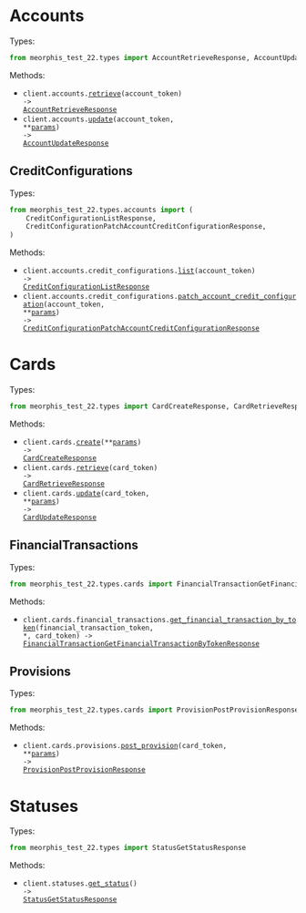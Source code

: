 # Accounts

Types:

```python
from meorphis_test_22.types import AccountRetrieveResponse, AccountUpdateResponse
```

Methods:

- <code title="get /accounts/{account_token}">client.accounts.<a href="./src/meorphis_test_22/resources/accounts/accounts.py">retrieve</a>(account_token) -> <a href="./src/meorphis_test_22/types/account_retrieve_response.py">AccountRetrieveResponse</a></code>
- <code title="patch /accounts/{account_token}">client.accounts.<a href="./src/meorphis_test_22/resources/accounts/accounts.py">update</a>(account_token, \*\*<a href="src/meorphis_test_22/types/account_update_params.py">params</a>) -> <a href="./src/meorphis_test_22/types/account_update_response.py">AccountUpdateResponse</a></code>

## CreditConfigurations

Types:

```python
from meorphis_test_22.types.accounts import (
    CreditConfigurationListResponse,
    CreditConfigurationPatchAccountCreditConfigurationResponse,
)
```

Methods:

- <code title="get /accounts/{account_token}/credit_configuration">client.accounts.credit_configurations.<a href="./src/meorphis_test_22/resources/accounts/credit_configurations.py">list</a>(account_token) -> <a href="./src/meorphis_test_22/types/accounts/credit_configuration_list_response.py">CreditConfigurationListResponse</a></code>
- <code title="patch /accounts/{account_token}/credit_configuration">client.accounts.credit_configurations.<a href="./src/meorphis_test_22/resources/accounts/credit_configurations.py">patch_account_credit_configuration</a>(account_token, \*\*<a href="src/meorphis_test_22/types/accounts/credit_configuration_patch_account_credit_configuration_params.py">params</a>) -> <a href="./src/meorphis_test_22/types/accounts/credit_configuration_patch_account_credit_configuration_response.py">CreditConfigurationPatchAccountCreditConfigurationResponse</a></code>

# Cards

Types:

```python
from meorphis_test_22.types import CardCreateResponse, CardRetrieveResponse, CardUpdateResponse
```

Methods:

- <code title="post /cards">client.cards.<a href="./src/meorphis_test_22/resources/cards/cards.py">create</a>(\*\*<a href="src/meorphis_test_22/types/card_create_params.py">params</a>) -> <a href="./src/meorphis_test_22/types/card_create_response.py">CardCreateResponse</a></code>
- <code title="get /cards/{card_token}">client.cards.<a href="./src/meorphis_test_22/resources/cards/cards.py">retrieve</a>(card_token) -> <a href="./src/meorphis_test_22/types/card_retrieve_response.py">CardRetrieveResponse</a></code>
- <code title="patch /cards/{card_token}">client.cards.<a href="./src/meorphis_test_22/resources/cards/cards.py">update</a>(card_token, \*\*<a href="src/meorphis_test_22/types/card_update_params.py">params</a>) -> <a href="./src/meorphis_test_22/types/card_update_response.py">CardUpdateResponse</a></code>

## FinancialTransactions

Types:

```python
from meorphis_test_22.types.cards import FinancialTransactionGetFinancialTransactionByTokenResponse
```

Methods:

- <code title="get /cards/{card_token}/financial_transactions/{financial_transaction_token}">client.cards.financial_transactions.<a href="./src/meorphis_test_22/resources/cards/financial_transactions.py">get_financial_transaction_by_token</a>(financial_transaction_token, \*, card_token) -> <a href="./src/meorphis_test_22/types/cards/financial_transaction_get_financial_transaction_by_token_response.py">FinancialTransactionGetFinancialTransactionByTokenResponse</a></code>

## Provisions

Types:

```python
from meorphis_test_22.types.cards import ProvisionPostProvisionResponse
```

Methods:

- <code title="post /cards/{card_token}/provision">client.cards.provisions.<a href="./src/meorphis_test_22/resources/cards/provisions.py">post_provision</a>(card_token, \*\*<a href="src/meorphis_test_22/types/cards/provision_post_provision_params.py">params</a>) -> <a href="./src/meorphis_test_22/types/cards/provision_post_provision_response.py">ProvisionPostProvisionResponse</a></code>

# Statuses

Types:

```python
from meorphis_test_22.types import StatusGetStatusResponse
```

Methods:

- <code title="get /status">client.statuses.<a href="./src/meorphis_test_22/resources/statuses.py">get_status</a>() -> <a href="./src/meorphis_test_22/types/status_get_status_response.py">StatusGetStatusResponse</a></code>

